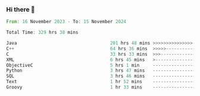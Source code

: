 ### Hi there 👋

<!--
**luoxuanzao/luoxuanzao** is a ✨ _special_ ✨ repository because its `README.md` (this file) appears on your GitHub profile.

Here are some ideas to get you started:

- 🔭 I’m currently working on ...
- 🌱 I’m currently learning ...
- 👯 I’m looking to collaborate on ...
- 🤔 I’m looking for help with ...
- 💬 Ask me about ...
- 📫 How to reach me: ...
- 😄 Pronouns: ...
- ⚡ Fun fact: ...
-->

<!--START_SECTION:waka-->

```rust
From: 16 November 2023 - To: 15 November 2024

Total Time: 329 hrs 38 mins

Java                                   201 hrs 48 mins >>>>>>>>>>>>>>>----------   61.20 %
C++                                    64 hrs 36 mins  >>>>>--------------------   19.59 %
C                                      33 hrs 33 mins  >>>----------------------   10.18 %
XML                                    6 hrs 45 mins   >------------------------   02.05 %
ObjectiveC                             5 hrs 1 min     -------------------------   01.52 %
Python                                 3 hrs 47 mins   -------------------------   01.15 %
SQL                                    3 hrs 46 mins   -------------------------   01.14 %
Text                                   1 hr 52 mins    -------------------------   00.57 %
Groovy                                 1 hr 33 mins    -------------------------   00.47 %
```

<!--END_SECTION:waka-->
